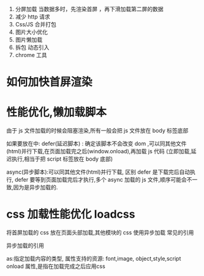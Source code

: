 1. 分屏加载
   当数据多时，先渲染首屏 ，再下滑加载第二屏的数据
2. 减少 http 请求
3. Css/JS 合并打包
4. 图片大小优化
5. 图片懒加载
6. 拆包
   动态引入
7. chrome 工具

# 如何加快首屏渲染

# 性能优化,懒加载脚本

由于 js 文件加载的时候会阻塞渲染,所有一般会把 js 文件放在 body 标签底部

如果要放在<head>中:
defer(延迟脚本) : 确定该脚本不会改变 dom ,可以同其他文件(html)并行下载,在页面加载完之后(window.onload),再加载 js 代码 (立即加载,延迟执行,相当于把 script 标签放在 body 底部)

<script type="text/javascript" src="test.js" defer></script>

async(异步脚本):可以同其他文件(html)并行下载, 区别 defer 是下载完后自动执行, defer 要等到页面加载完后才执行,多个 async 加载的 js 文件,顺序可能会不一致,因为是异步加载的.

<script type="text/javascript" src="test.js" async></script>

# css 加载性能优化 loadcss

将首屏加载的 css 放在页面头部加载,其他模块的 css 使用异步加载
常见的引用

<link rel="stylesheet" href="styles/main.css">

异步加载的引用

<link rel="preload" href="styles/index.css" as="style" onload="this.rel='stylesheet'">
as:指定加载内容的类型, 属性支持的资源: font,image, object,style,script
onload 属性,是指在加载完成之后应用css
